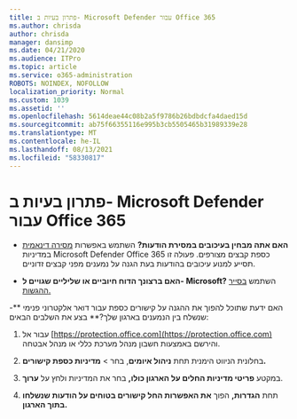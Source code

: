 ```yaml
---
title: פתרון בעיות ב- Microsoft Defender עבור Office 365
ms.author: chrisda
author: chrisda
manager: dansimp
ms.date: 04/21/2020
ms.audience: ITPro
ms.topic: article
ms.service: o365-administration
ROBOTS: NOINDEX, NOFOLLOW
localization_priority: Normal
ms.custom: 1039
ms.assetid: ''
ms.openlocfilehash: 5614deae44c08b2a5f9786b26bdbdcfa4daed15d
ms.sourcegitcommit: ab75f66355116e995b3cb5505465b31989339e28
ms.translationtype: MT
ms.contentlocale: he-IL
ms.lasthandoff: 08/13/2021
ms.locfileid: "58330817"
---
```

# <a name="troubleshooting-microsoft-defender-for-office-365"></a>פתרון בעיות ב- Microsoft Defender עבור Office 365

- **האם אתה מבחין בעיכובים במסירת הודעות?** השתמש באפשרות [מסירה דינאמית](https://docs.microsoft.com/microsoft-365/security/office-365-security/dynamic-delivery-and-previewing) במדיניות Microsoft Defender Office 365 כספת קבצים מצורפים. פעולה זו תסייע למנוע עיכובים בהודעות בעת הגנה על נמענים מפני קבצים זדוניים.

- **האם ברצונך הדוח חיוביים או שליליים שגויים ל- Microsoft?** השתמש [בסייר ההגשות.](https://protection.office.com/reportsubmission)

-** האם ידעת שתוכל להפוך את ההגנה על קישורים כספת עבור דואר אלקטרוני פנימי שנשלח בין הנמענים בארגון שלך?** בצע את השלבים הבאים:

  1. עבור אל [https://protection.office.com](https://protection.office.com) והירשם באמצעות חשבון מנהל מערכת כללי או מנהל אבטחה.

  2. בחלונית הניווט הימנית תחת **ניהול איומים**, בחר  \> **מדיניות כספת קישורים.**

  3. במקטע **פריטי מדיניות החלים על הארגון כולו,** בחר את המדיניות ולחץ על **ערוך**.

  4. תחת **הגדרות,** הפוך **את האפשרות החל קישורים בטוחים על הודעות שנשלחו בתוך הארגון.**
